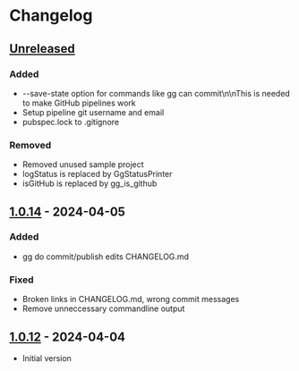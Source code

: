 # Changelog

## [Unreleased]

### Added

- --save-state option for commands like gg can commit\n\nThis is needed to make GitHub pipelines work
- Setup pipeline git username and email
- pubspec.lock to .gitignore

### Removed

- Removed unused sample project
- logStatus is replaced by GgStatusPrinter
- isGitHub is replaced by gg\_is\_github

## [1.0.14] - 2024-04-05

### Added

- gg do commit/publish edits CHANGELOG.md

### Fixed

- Broken links in CHANGELOG.md, wrong commit messages
- Remove unneccessary commandline output

## [1.0.12] - 2024-04-04

- Initial version

[Unreleased]: https://github.com/inlavigo/gg/compare/1.0.14...HEAD
[1.0.14]: https://github.com/inlavigo/gg/compare/1.0.12...1.0.14
[1.0.12]: https://github.com/inlavigo/gg/releases/tag/1.0.12
